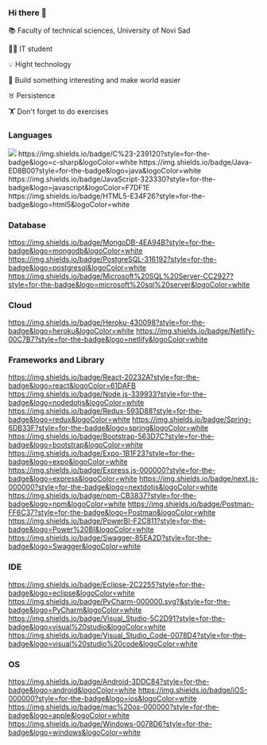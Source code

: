 ### Hi there 👋


 :books: Faculty of technical sciences, University of Novi Sad
 
 :student: IT student
 
 :bulb: Hight technology
 
 :hammer: Build something interesting and make world easier
 
 :taurus: Persistence
 
 :weight_lifting: Don't forget to do exercises
 
 ### Languages 
 
 <img src="https://img.shields.io/badge/C-00599C?style=for-the-badge&logo=c&logoColor=white" />
 https://img.shields.io/badge/C%23-239120?style=for-the-badge&logo=c-sharp&logoColor=white
 https://img.shields.io/badge/Java-ED8B00?style=for-the-badge&logo=java&logoColor=white
 https://img.shields.io/badge/JavaScript-323330?style=for-the-badge&logo=javascript&logoColor=F7DF1E
 https://img.shields.io/badge/HTML5-E34F26?style=for-the-badge&logo=html5&logoColor=white
 
 ### Database
 https://img.shields.io/badge/MongoDB-4EA94B?style=for-the-badge&logo=mongodb&logoColor=white
 https://img.shields.io/badge/PostgreSQL-316192?style=for-the-badge&logo=postgresql&logoColor=white
 https://img.shields.io/badge/Microsoft%20SQL%20Server-CC2927?style=for-the-badge&logo=microsoft%20sql%20server&logoColor=white
 
 ### Cloud
 https://img.shields.io/badge/Heroku-430098?style=for-the-badge&logo=heroku&logoColor=white
 https://img.shields.io/badge/Netlify-00C7B7?style=for-the-badge&logo=netlify&logoColor=white
 
 ### Frameworks and Library
 https://img.shields.io/badge/React-20232A?style=for-the-badge&logo=react&logoColor=61DAFB
 https://img.shields.io/badge/Node.js-339933?style=for-the-badge&logo=nodedotjs&logoColor=white
 https://img.shields.io/badge/Redux-593D88?style=for-the-badge&logo=redux&logoColor=white
 https://img.shields.io/badge/Spring-6DB33F?style=for-the-badge&logo=spring&logoColor=white
 https://img.shields.io/badge/Bootstrap-563D7C?style=for-the-badge&logo=bootstrap&logoColor=white
 https://img.shields.io/badge/Expo-1B1F23?style=for-the-badge&logo=expo&logoColor=white
 https://img.shields.io/badge/Express.js-000000?style=for-the-badge&logo=express&logoColor=white
 https://img.shields.io/badge/next.js-000000?style=for-the-badge&logo=nextdotjs&logoColor=white
 https://img.shields.io/badge/npm-CB3837?style=for-the-badge&logo=npm&logoColor=white
 https://img.shields.io/badge/Postman-FF6C37?style=for-the-badge&logo=Postman&logoColor=white
 https://img.shields.io/badge/PowerBI-F2C811?style=for-the-badge&logo=Power%20BI&logoColor=white
 https://img.shields.io/badge/Swagger-85EA2D?style=for-the-badge&logo=Swagger&logoColor=white
 
 ### IDE
 https://img.shields.io/badge/Eclipse-2C2255?style=for-the-badge&logo=eclipse&logoColor=white
 https://img.shields.io/badge/PyCharm-000000.svg?&style=for-the-badge&logo=PyCharm&logoColor=white
 https://img.shields.io/badge/Visual_Studio-5C2D91?style=for-the-badge&logo=visual%20studio&logoColor=white
 https://img.shields.io/badge/Visual_Studio_Code-0078D4?style=for-the-badge&logo=visual%20studio%20code&logoColor=white
 
 ### OS
 https://img.shields.io/badge/Android-3DDC84?style=for-the-badge&logo=android&logoColor=white
 https://img.shields.io/badge/iOS-000000?style=for-the-badge&logo=ios&logoColor=white
 https://img.shields.io/badge/mac%20os-000000?style=for-the-badge&logo=apple&logoColor=white
 https://img.shields.io/badge/Windows-0078D6?style=for-the-badge&logo=windows&logoColor=white
 



